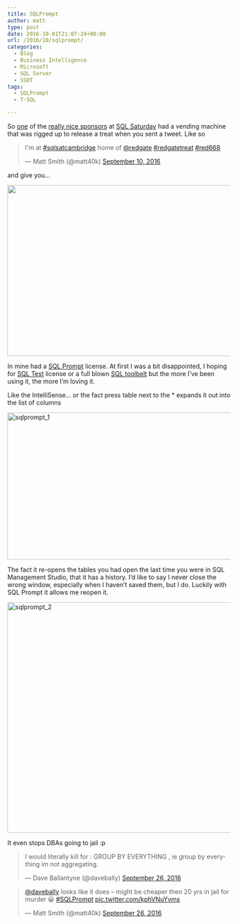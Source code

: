 ```yaml
---
title: SQLPrompt
author: matt
type: post
date: 2016-10-01T21:07:24+00:00
url: /2016/10/sqlprompt/
categories:
  - Blog
  - Business Intelligence
  - Microsoft
  - SQL Server
  - SSDT
tags:
  - SQLPrompt
  - T-SQL

---
```

So <a href="https://www.red-gate.com/" target="_blank" rel="nofollow">one</a> of the <a href="https://www.red-gate.com/" target="_blank" rel="nofollow">really nice sponsors</a> at <a href="http://www.sqlsaturday.com/" target="_blank" rel="nofollow">SQL Saturday</a> had a vending machine that was rigged up to release a treat when you sent a tweet. Like so

<blockquote class="twitter-tweet" data-width="550">
  <p lang="en" dir="ltr">
    I'm at <a href="https://twitter.com/hashtag/sqlsatcambridge?src=hash" target="_blank" rel="nofollow">#sqlsatcambridge</a> home of <a href="https://twitter.com/redgate" target="_blank" rel="nofollow">@redgate</a> <a href="https://twitter.com/hashtag/redgatetreat?src=hash" target="_blank" rel="nofollow">#redgatetreat</a> <a href="https://twitter.com/hashtag/red668?src=hash" target="_blank" rel="nofollow">#red668</a>
  </p>
  
  <p>
    &mdash; Matt Smith (@matt40k) <a href="https://twitter.com/matt40k/status/774598227639300096" target="_blank" rel="nofollow">September 10, 2016</a>
  </p>
</blockquote>



and give you&#8230;

<img class="alignnone " src="https://pbs.twimg.com/media/Cr_vWlRWgAALy4l.jpg" alt="" width="513" height="385" />

In mine had a <a href="https://www.red-gate.com/products/sql-development/sql-prompt/" target="_blank" rel="nofollow">SQL Prompt</a> license. At first I was a bit disappointed, I hoping for <a href="https://www.red-gate.com/products/sql-development/sql-test/" target="_blank" rel="nofollow">SQL Test</a> license or a full blown <a href="https://www.red-gate.com/products/sql-development/sql-toolbelt/" target="_blank" rel="nofollow">SQL toolbelt</a> but the more I&#8217;ve been using it, the more I&#8217;m loving it.

Like the IntelliSense&#8230; or the fact press table next to the * expands it out into the list of columns

<a href="//matt40k.uk/img/2016/09/SQLPrompt_1.png" target="_blank" rel="nofollow"><img class="alignnone size-full wp-image-859" src="//matt40k.uk/img/2016/09/SQLPrompt_1.png" alt="sqlprompt_1" width="944" height="331" srcset="//matt40k.uk/img/2016/09/SQLPrompt_1.png 944w, //matt40k.uk/img/2016/09/SQLPrompt_1-300x105.png 300w, //matt40k.uk/img/2016/09/SQLPrompt_1-768x269.png 768w" sizes="(max-width: 944px) 100vw, 944px" /></a>

The fact it re-opens the tables you had open the last time you were in SQL Management Studio, that it has a history. I&#8217;d like to say I never close the wrong window, especially when I haven&#8217;t saved them, but I do. Luckily with SQL Prompt it allows me reopen it.

<a href="//matt40k.uk/img/2016/09/SQLPrompt_2.png" target="_blank" rel="nofollow"><img class="alignnone size-full wp-image-860" src="//matt40k.uk/img/2016/09/SQLPrompt_2.png" alt="sqlprompt_2" width="819" height="519" srcset="//matt40k.uk/img/2016/09/SQLPrompt_2.png 819w, //matt40k.uk/img/2016/09/SQLPrompt_2-300x190.png 300w, //matt40k.uk/img/2016/09/SQLPrompt_2-768x487.png 768w" sizes="(max-width: 819px) 100vw, 819px" /></a>

It even stops DBAs going to jail :p

<blockquote class="twitter-tweet" data-width="550">
  <p lang="en" dir="ltr">
    I would literally kill for : GROUP BY EVERYTHING , ie group by everything im not aggregating.
  </p>
  
  <p>
    &mdash; Dave Ballantyne (@davebally) <a href="https://twitter.com/davebally/status/780385934487543808" target="_blank" rel="nofollow">September 26, 2016</a>
  </p>
</blockquote>



<blockquote class="twitter-tweet" data-width="550">
  <p lang="en" dir="ltr">
    <a href="https://twitter.com/davebally" target="_blank" rel="nofollow">@davebally</a> looks like it does &#8211; might be cheaper then 20 yrs in jail for murder 😀 <a href="https://twitter.com/hashtag/SQLPrompt?src=hash" target="_blank" rel="nofollow">#SQLPrompt</a> <a href="https://t.co/kphVNuYvms" target="_blank" rel="nofollow">pic.twitter.com/kphVNuYvms</a>
  </p>
  
  <p>
    &mdash; Matt Smith (@matt40k) <a href="https://twitter.com/matt40k/status/780389729573404672" target="_blank" rel="nofollow">September 26, 2016</a>
  </p>
</blockquote>



&nbsp;

&nbsp;

